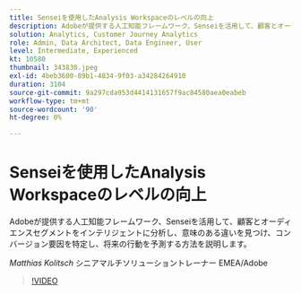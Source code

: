 ```yaml
---
title: Senseiを使用したAnalysis Workspaceのレベルの向上
description: Adobeが提供する人工知能フレームワーク、Senseiを活用して、顧客とオーディエンスセグメントをインテリジェントに分析して…（説明は 60～160 文字にする必要があります）
solution: Analytics, Customer Journey Analytics
role: Admin, Data Architect, Data Engineer, User
level: Intermediate, Experienced
kt: 10580
thumbnail: 343830.jpeg
exl-id: 4beb3600-89b1-4834-9f03-a34284264910
duration: 3104
source-git-commit: 9a297cda953d4414131657f9ac84580aea0eabeb
workflow-type: tm+mt
source-wordcount: '90'
ht-degree: 0%

---
```


# Senseiを使用したAnalysis Workspaceのレベルの向上

Adobeが提供する人工知能フレームワーク、Senseiを活用して、顧客とオーディエンスセグメントをインテリジェントに分析し、意味のある違いを見つけ、コンバージョン要因を特定し、将来の行動を予測する方法を説明します。

*Matthias Kolitsch* シニアマルチソリューショントレーナー EMEA/Adobe

>[!VIDEO](https://video.tv.adobe.com/v/343830/?quality=12&learn=on)
